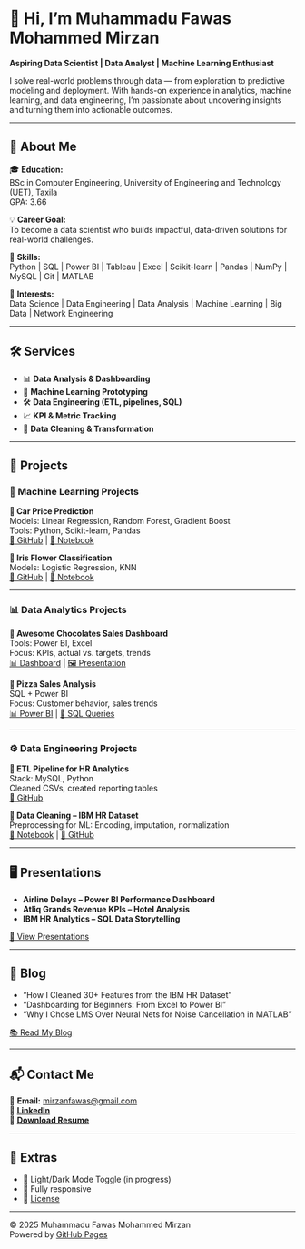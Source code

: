 # 👋 Hi, I’m Muhammadu Fawas Mohammed Mirzan

**Aspiring Data Scientist | Data Analyst | Machine Learning Enthusiast**

I solve real-world problems through data — from exploration to predictive modeling and deployment. With hands-on experience in analytics, machine learning, and data engineering, I’m passionate about uncovering insights and turning them into actionable outcomes.

---

## 📌 About Me

🎓 **Education:**  
BSc in Computer Engineering, University of Engineering and Technology (UET), Taxila  
GPA: 3.66  

💡 **Career Goal:**  
To become a data scientist who builds impactful, data-driven solutions for real-world challenges.

🧠 **Skills:**  
Python | SQL | Power BI | Tableau | Excel | Scikit-learn | Pandas | NumPy | MySQL | Git | MATLAB

🎯 **Interests:**  
Data Science | Data Engineering | Data Analysis | Machine Learning | Big Data | Network Engineering

---

## 🛠️ Services

- 📊 **Data Analysis & Dashboarding**
- 🤖 **Machine Learning Prototyping**
- 🛠️ **Data Engineering (ETL, pipelines, SQL)**
- 📈 **KPI & Metric Tracking**
- 🧼 **Data Cleaning & Transformation**

---

## 💼 Projects

### 🧠 Machine Learning Projects

**🔹 Car Price Prediction**  
Models: Linear Regression, Random Forest, Gradient Boost  
Tools: Python, Scikit-learn, Pandas  
[🔗 GitHub](#) | [📓 Notebook](#)

**🔹 Iris Flower Classification**  
Models: Logistic Regression, KNN  
[🔗 GitHub](#) | [📓 Notebook](#)

---

### 📊 Data Analytics Projects

**🔹 Awesome Chocolates Sales Dashboard**  
Tools: Power BI, Excel  
Focus: KPIs, actual vs. targets, trends  
[📊 Dashboard](#) | [🖼️ Presentation](#)

**🔹 Pizza Sales Analysis**  
SQL + Power BI  
Focus: Customer behavior, sales trends  
[📊 Power BI](#) | [🧾 SQL Queries](#)

---

### ⚙️ Data Engineering Projects

**🔹 ETL Pipeline for HR Analytics**  
Stack: MySQL, Python  
Cleaned CSVs, created reporting tables  
[🔗 GitHub](#)

**🔹 Data Cleaning – IBM HR Dataset**  
Preprocessing for ML: Encoding, imputation, normalization  
[📓 Notebook](#) | [🔗 GitHub](#)

---

## 🖥️ Presentations

- **Airline Delays – Power BI Performance Dashboard**  
- **Atliq Grands Revenue KPIs – Hotel Analysis**  
- **IBM HR Analytics – SQL Data Storytelling**  

[📂 View Presentations](#)

---

## 📝 Blog

- “How I Cleaned 30+ Features from the IBM HR Dataset”  
- “Dashboarding for Beginners: From Excel to Power BI”  
- “Why I Chose LMS Over Neural Nets for Noise Cancellation in MATLAB”  

[📚 Read My Blog](#)

---

## 📬 Contact Me

📧 **Email:** mirzanfawas@gmail.com  
🔗 [**LinkedIn**](https://linkedin.com/in/mirzanfawas)  
📄 [**Download Resume**](#)

---

## 🌙 Extras

- 🔀 Light/Dark Mode Toggle (in progress)
- 📱 Fully responsive
- 🧾 [License](LICENSE)

---

© 2025 Muhammadu Fawas Mohammed Mirzan  
Powered by [GitHub Pages](https://pages.github.com)
